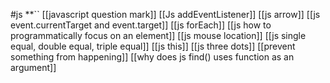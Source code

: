 #js 
**``
[[javascript question mark]]
[[Js addEventListener]]
[[js arrow]]
[[js event.currentTarget and event.target]]
[[js forEach]]
[[js how to programmatically focus on an element]]
[[js mouse location]]
[[js single equal, double equal, triple equal]]
[[js this]]
[[js three dots]]
[[prevent something from happening]]
[[why does js find() uses function as an argument]]



